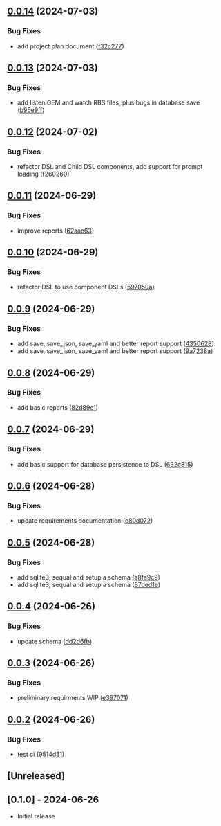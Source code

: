 ## [0.0.14](https://github.com/appydave/ad-agent_architecture/compare/v0.0.13...v0.0.14) (2024-07-03)


### Bug Fixes

* add project plan document ([f32c277](https://github.com/appydave/ad-agent_architecture/commit/f32c277f197d794ec7426d81e6fa483d2ab5b79b))

## [0.0.13](https://github.com/appydave/ad-agent_architecture/compare/v0.0.12...v0.0.13) (2024-07-03)


### Bug Fixes

* add listen GEM and watch RBS files, plus bugs in database save ([b95e9ff](https://github.com/appydave/ad-agent_architecture/commit/b95e9ffec2fd03780e890a9ec7ca3708a53c17ef))

## [0.0.12](https://github.com/appydave/ad-agent_architecture/compare/v0.0.11...v0.0.12) (2024-07-02)


### Bug Fixes

* refactor DSL and Child DSL components, add support for prompt loading ([f260260](https://github.com/appydave/ad-agent_architecture/commit/f260260ea416d0c9d3a39dc1dd7fd0b66d145a80))

## [0.0.11](https://github.com/appydave/ad-agent_architecture/compare/v0.0.10...v0.0.11) (2024-06-29)


### Bug Fixes

* improve reports ([62aac63](https://github.com/appydave/ad-agent_architecture/commit/62aac63af8b48b30514f21b940005e899538307f))

## [0.0.10](https://github.com/appydave/ad-agent_architecture/compare/v0.0.9...v0.0.10) (2024-06-29)


### Bug Fixes

* refactor DSL to use component DSLs ([597050a](https://github.com/appydave/ad-agent_architecture/commit/597050ad727f1aaf8eb3e6589cf1c618f41499e7))

## [0.0.9](https://github.com/appydave/ad-agent_architecture/compare/v0.0.8...v0.0.9) (2024-06-29)


### Bug Fixes

* add save, save_json, save_yaml and better report support ([4350628](https://github.com/appydave/ad-agent_architecture/commit/4350628f95b06a5df3bac3432f52aa560c7699f5))
* add save, save_json, save_yaml and better report support ([9a7238a](https://github.com/appydave/ad-agent_architecture/commit/9a7238a0102e40a6e603a7a82757ff7c684ab374))

## [0.0.8](https://github.com/appydave/ad-agent_architecture/compare/v0.0.7...v0.0.8) (2024-06-29)


### Bug Fixes

* add basic reports ([82d89e1](https://github.com/appydave/ad-agent_architecture/commit/82d89e164744f9100f92ca8ec677447ee1c083cb))

## [0.0.7](https://github.com/appydave/ad-agent_architecture/compare/v0.0.6...v0.0.7) (2024-06-29)


### Bug Fixes

* add basic support for database persistence to DSL ([632c815](https://github.com/appydave/ad-agent_architecture/commit/632c815133b2cd31ab95dccb3c0b8564e25aa605))

## [0.0.6](https://github.com/appydave/ad-agent_architecture/compare/v0.0.5...v0.0.6) (2024-06-28)


### Bug Fixes

* update requirements documentation ([e80d072](https://github.com/appydave/ad-agent_architecture/commit/e80d0728652c7a4fdeb014324f196e0044cb13af))

## [0.0.5](https://github.com/appydave/ad-agent_architecture/compare/v0.0.4...v0.0.5) (2024-06-28)


### Bug Fixes

* add sqlite3, sequal and setup a schema ([a8fa9c9](https://github.com/appydave/ad-agent_architecture/commit/a8fa9c9ff29ed223644d3622bd46ca5d626af9a9))
* add sqlite3, sequal and setup a schema ([87ded1e](https://github.com/appydave/ad-agent_architecture/commit/87ded1e6886d3190fc83ecaa4e215bacf044378f))

## [0.0.4](https://github.com/appydave/ad-agent_architecture/compare/v0.0.3...v0.0.4) (2024-06-26)


### Bug Fixes

* update schema ([dd2d6fb](https://github.com/appydave/ad-agent_architecture/commit/dd2d6fbd1eb477da5e44f3d5417aa05ec291fb25))

## [0.0.3](https://github.com/appydave/ad-agent_architecture/compare/v0.0.2...v0.0.3) (2024-06-26)


### Bug Fixes

* preliminary requirments WIP ([e397071](https://github.com/appydave/ad-agent_architecture/commit/e397071416ac2f54f63b6f20c986099216f2e4db))

## [0.0.2](https://github.com/appydave/ad-agent_architecture/compare/v0.0.1...v0.0.2) (2024-06-26)


### Bug Fixes

* test ci ([9514d51](https://github.com/appydave/ad-agent_architecture/commit/9514d5172edecffb2baa84e1911104487b331a6b))

## [Unreleased]

## [0.1.0] - 2024-06-26

- Initial release
